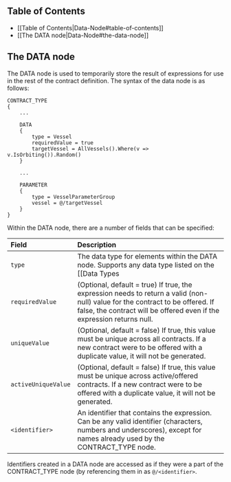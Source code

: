 ## Table of Contents

* [[Table of Contents|Data-Node#table-of-contents]]
* [[The DATA node|Data-Node#the-data-node]]

## The DATA node

The DATA node is used to temporarily store the result of expressions for use in the rest of the contract definition.  The syntax of the data node is as follows:
```
CONTRACT_TYPE
{
    ...

    DATA
    {
        type = Vessel
        requiredValue = true
        targetVessel = AllVessels().Where(v => v.IsOrbiting()).Random()
    }

    ...

    PARAMETER
    {
        type = VesselParameterGroup
        vessel = @/targetVessel
    }
}
```

Within the DATA node, there are a number of fields that can be specified:

| Field | Description |
| :--- | :--- |
| `type` | The data type for elements within the DATA node.  Supports any data type listed on the [[Data Types|Data-Types]] page. |
| `requiredValue` | (Optional, default = true) If true, the expression needs to return a valid (non-null) value for the contract to be offered.  If false, the contract will be offered even if the expression returns null. |
| `uniqueValue` | (Optional, default = false) If true, this value must be unique across all contracts.  If a new contract were to be offered with a duplicate value, it will not be generated. |
| `activeUniqueValue` | (Optional, default = false) If true, this value must be unique across active/offered contracts.  If a new contract were to be offered with a duplicate value, it will not be generated. |
| `<identifier>` | An identifier that contains the expression.  Can be any valid identifier (characters, numbers and underscores), except for names already used by the CONTRACT_TYPE node. |

Identifiers created in a DATA node are accessed as if they were a part of the CONTRACT_TYPE node (by referencing them in as `@/<identifier>`.
